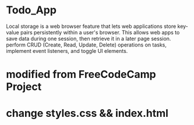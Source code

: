 # Todo_App
Local storage is a web browser feature that lets web applications store key-value pairs persistently within a user's browser. This allows web apps to save data during one session, then retrieve it in a later page session.  perform CRUD (Create, Read, Update, Delete) operations on tasks, implement event listeners, and toggle UI elements.

# modified from FreeCodeCamp Project
# change styles.css && index.html